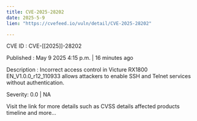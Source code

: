 ```yaml
---
title: CVE-2025-28202
date: 2025-5-9
lien: "https://cvefeed.io/vuln/detail/CVE-2025-28202"

---
```


CVE ID : CVE-[[2025]]-28202

Published :  May 9
2025
4:15 p.m. | 16 minutes ago

Description : Incorrect access control in Victure RX1800 EN_V1.0.0_r12_110933 allows attackers to enable SSH and Telnet services without authentication.

Severity: 0.0 | NA

Visit the link for more details
such as CVSS details
affected products
timeline
and more...

